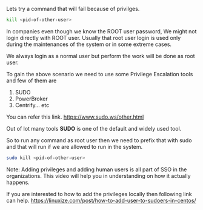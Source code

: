 

Lets try a command that will fail because of privilges. 

```bash 
kill <pid-of-other-user> 
```

In companies even though we know the ROOT user password, We might not login directly with ROOT user. Usually that root user login is used only during the maintenances of the system or in some extreme cases. 

We always login as a normal user but perform the work will be done as root user. 

To gain the above scenario we need to use some Privilege Escalation tools and few of them are 
  1. SUDO 
  2. PowerBroker 
  3. Centrify... etc

You can refer this link.
https://www.sudo.ws/other.html

Out of lot many tools **SUDO** is one of the default and widely used tool. 

So to run any command as root user then we need to prefix that with sudo and that will run if we are allowed to run in the system.

```bash 
sudo kill <pid-of-other-user>

```

Note: Adding privileges and adding human users is all part of SSO in the organizations.
This video will help you in understanding on how it actually happens.


If you are interested to how to add the privileges locally then following link can help.
https://linuxize.com/post/how-to-add-user-to-sudoers-in-centos/






  